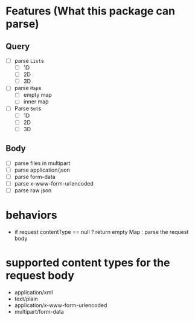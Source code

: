 # Features (What this package can parse)

## Query

- [ ] parse `List`s
  - [ ] 1D
  - [ ] 2D
  - [ ] 3D
- [ ] parse `Map`s
  - [ ] empty map
  - [ ] inner map
- [ ] Parse `Set`s
  - [ ] 1D
  - [ ] 2D
  - [ ] 3D

## Body

- [ ] parse files in multipart
- [ ] parse application/json
- [ ] parse form-data
- [ ] parse x-www-form-urlencoded
- [ ] parse raw json

# behaviors

- if request contentType == null ? return empty Map : parse the request body

# supported content types for the request body

- application/xml
- text/plain
- application/x-www-form-urlencoded
- multipart/form-data
